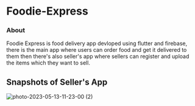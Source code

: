 # Foodie-Express
### About
Foodie Express is food delivery app devloped using flutter and firebase, there is the main app where users can order food and get it delivered to them then there's also seller's app where sellers can register and upload the items which they want to sell.

## Snapshots of Seller's App

![photo-2023-05-13-11-23-00 (2)](https://github.com/ayuuuuu0-0/Foodie-Express/assets/111676644/84710bd1-9a92-49f0-828b-097fbb28445a)
